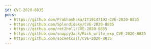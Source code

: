 ```yaml
---
id: CVE-2020-8835
pocs:
  - https://github.com/Prabhashaka/IT19147192-CVE-2020-8835
  - https://github.com/SplendidSky/CVE-2020-8835
  - https://github.com/ret2hell/CVE-2020-8835
  - https://github.com/snappyJack/Rick_write_exp_CVE-2020-8835
  - https://github.com/socketcall/CVE-2020-8835
---
```

